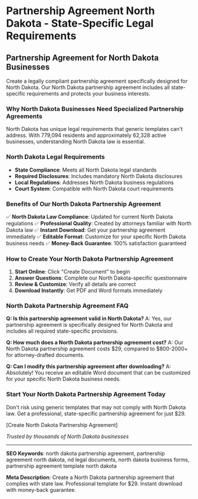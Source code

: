 # Partnership Agreement North Dakota - State-Specific Legal Requirements

## Partnership Agreement for North Dakota Businesses

Create a legally compliant partnership agreement specifically designed for North Dakota. Our North Dakota partnership agreement includes all state-specific requirements and protects your business interests.

### Why North Dakota Businesses Need Specialized Partnership Agreements

North Dakota has unique legal requirements that generic templates can't address. With 779,094 residents and approximately 62,328 active businesses, understanding North Dakota law is essential.

### North Dakota Legal Requirements

- **State Compliance**: Meets all North Dakota legal standards
- **Required Disclosures**: Includes mandatory North Dakota disclosures
- **Local Regulations**: Addresses North Dakota business regulations
- **Court System**: Compatible with North Dakota court requirements

### Benefits of Our North Dakota Partnership Agreement

✅ **North Dakota Law Compliance**: Updated for current North Dakota regulations
✅ **Professional Quality**: Created by attorneys familiar with North Dakota law
✅ **Instant Download**: Get your partnership agreement immediately
✅ **Editable Format**: Customize for your specific North Dakota business needs
✅ **Money-Back Guarantee**: 100% satisfaction guaranteed

### How to Create Your North Dakota Partnership Agreement

1. **Start Online**: Click "Create Document" to begin
2. **Answer Questions**: Complete our North Dakota-specific questionnaire
3. **Review & Customize**: Verify all details are correct
4. **Download Instantly**: Get PDF and Word formats immediately

### North Dakota Partnership Agreement FAQ

**Q: Is this partnership agreement valid in North Dakota?**
A: Yes, our partnership agreement is specifically designed for North Dakota and includes all required state-specific provisions.

**Q: How much does a North Dakota partnership agreement cost?**
A: Our North Dakota partnership agreement costs $29, compared to $800-2000+ for attorney-drafted documents.

**Q: Can I modify this partnership agreement after downloading?**
A: Absolutely! You receive an editable Word document that can be customized for your specific North Dakota business needs.

### Start Your North Dakota Partnership Agreement Today

Don't risk using generic templates that may not comply with North Dakota law. Get a professional, state-specific partnership agreement for just $29.

[Create North Dakota Partnership Agreement]

_Trusted by thousands of North Dakota businesses_

---

**SEO Keywords**: north dakota partnership agreement, partnership agreement north dakota, nd legal documents, north dakota business forms, partnership agreement template north dakota

**Meta Description**: Create a North Dakota partnership agreement that complies with state law. Professional template for $29. Instant download with money-back guarantee.
